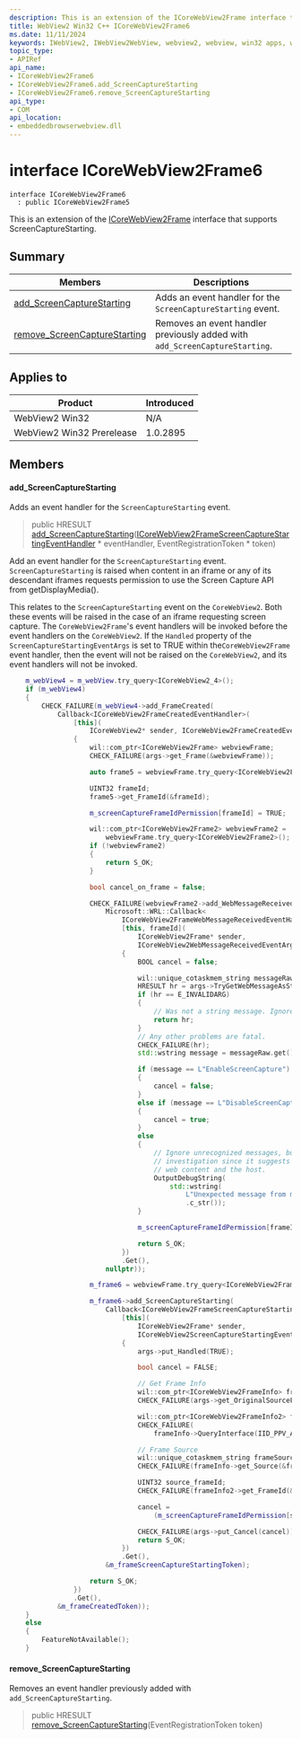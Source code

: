 ```yaml
---
description: This is an extension of the ICoreWebView2Frame interface that supports ScreenCaptureStarting.
title: WebView2 Win32 C++ ICoreWebView2Frame6
ms.date: 11/11/2024
keywords: IWebView2, IWebView2WebView, webview2, webview, win32 apps, win32, edge, ICoreWebView2, ICoreWebView2Controller, browser control, edge html, ICoreWebView2Frame6
topic_type: 
- APIRef
api_name:
- ICoreWebView2Frame6
- ICoreWebView2Frame6.add_ScreenCaptureStarting
- ICoreWebView2Frame6.remove_ScreenCaptureStarting
api_type:
- COM
api_location:
- embeddedbrowserwebview.dll
---
```


# interface ICoreWebView2Frame6

```
interface ICoreWebView2Frame6
  : public ICoreWebView2Frame5
```

This is an extension of the [ICoreWebView2Frame](icorewebview2frame.md#icorewebview2frame) interface that supports ScreenCaptureStarting.

## Summary

 Members                        | Descriptions
--------------------------------|---------------------------------------------
[add_ScreenCaptureStarting](#add_screencapturestarting) | Adds an event handler for the `ScreenCaptureStarting` event.
[remove_ScreenCaptureStarting](#remove_screencapturestarting) | Removes an event handler previously added with `add_ScreenCaptureStarting`.

## Applies to

Product                         | Introduced
--------------------------------|---------------------------------------------
WebView2 Win32            |    N/A
WebView2 Win32 Prerelease |    1.0.2895

## Members

#### add_ScreenCaptureStarting

Adds an event handler for the `ScreenCaptureStarting` event.

> public HRESULT [add_ScreenCaptureStarting](#add_screencapturestarting)([ICoreWebView2FrameScreenCaptureStartingEventHandler](icorewebview2framescreencapturestartingeventhandler.md#icorewebview2framescreencapturestartingeventhandler) * eventHandler, EventRegistrationToken * token)

Add an event handler for the `ScreenCaptureStarting` event. `ScreenCaptureStarting` is raised when content in an iframe or any of its descendant iframes requests permission to use the Screen Capture API from getDisplayMedia().

This relates to the `ScreenCaptureStarting` event on the `CoreWebView2`. Both these events will be raised in the case of an iframe requesting screen capture. The `CoreWebView2Frame`'s event handlers will be invoked before the event handlers on the `CoreWebView2`. If the `Handled` property of the `ScreenCaptureStartingEventArgs` is set to TRUE within the`CoreWebView2Frame` event handler, then the event will not be raised on the `CoreWebView2`, and its event handlers will not be invoked.

```cpp
    m_webView4 = m_webView.try_query<ICoreWebView2_4>();
    if (m_webView4)
    {
        CHECK_FAILURE(m_webView4->add_FrameCreated(
            Callback<ICoreWebView2FrameCreatedEventHandler>(
                [this](
                    ICoreWebView2* sender, ICoreWebView2FrameCreatedEventArgs* args) -> HRESULT
                {
                    wil::com_ptr<ICoreWebView2Frame> webviewFrame;
                    CHECK_FAILURE(args->get_Frame(&webviewFrame));

                    auto frame5 = webviewFrame.try_query<ICoreWebView2Frame5>();

                    UINT32 frameId;
                    frame5->get_FrameId(&frameId);

                    m_screenCaptureFrameIdPermission[frameId] = TRUE;

                    wil::com_ptr<ICoreWebView2Frame2> webviewFrame2 =
                        webviewFrame.try_query<ICoreWebView2Frame2>();
                    if (!webviewFrame2)
                    {
                        return S_OK;
                    }

                    bool cancel_on_frame = false;

                    CHECK_FAILURE(webviewFrame2->add_WebMessageReceived(
                        Microsoft::WRL::Callback<
                            ICoreWebView2FrameWebMessageReceivedEventHandler>(
                            [this, frameId](
                                ICoreWebView2Frame* sender,
                                ICoreWebView2WebMessageReceivedEventArgs* args) -> HRESULT
                            {
                                BOOL cancel = false;

                                wil::unique_cotaskmem_string messageRaw;
                                HRESULT hr = args->TryGetWebMessageAsString(&messageRaw);
                                if (hr == E_INVALIDARG)
                                {
                                    // Was not a string message. Ignore.
                                    return hr;
                                }
                                // Any other problems are fatal.
                                CHECK_FAILURE(hr);
                                std::wstring message = messageRaw.get();

                                if (message == L"EnableScreenCapture")
                                {
                                    cancel = false;
                                }
                                else if (message == L"DisableScreenCapture")
                                {
                                    cancel = true;
                                }
                                else
                                {
                                    // Ignore unrecognized messages, but log for further
                                    // investigation since it suggests a mismatch between the
                                    // web content and the host.
                                    OutputDebugString(
                                        std::wstring(
                                            L"Unexpected message from main page:" + message)
                                            .c_str());
                                }

                                m_screenCaptureFrameIdPermission[frameId] = (cancel == FALSE);

                                return S_OK;
                            })
                            .Get(),
                        nullptr));

                    m_frame6 = webviewFrame.try_query<ICoreWebView2Frame6>();

                    m_frame6->add_ScreenCaptureStarting(
                        Callback<ICoreWebView2FrameScreenCaptureStartingEventHandler>(
                            [this](
                                ICoreWebView2Frame* sender,
                                ICoreWebView2ScreenCaptureStartingEventArgs* args) -> HRESULT
                            {
                                args->put_Handled(TRUE);

                                bool cancel = FALSE;

                                // Get Frame Info
                                wil::com_ptr<ICoreWebView2FrameInfo> frameInfo;
                                CHECK_FAILURE(args->get_OriginalSourceFrameInfo(&frameInfo));

                                wil::com_ptr<ICoreWebView2FrameInfo2> frameInfo2;
                                CHECK_FAILURE(
                                    frameInfo->QueryInterface(IID_PPV_ARGS(&frameInfo2)));

                                // Frame Source
                                wil::unique_cotaskmem_string frameSource;
                                CHECK_FAILURE(frameInfo->get_Source(&frameSource));

                                UINT32 source_frameId;
                                CHECK_FAILURE(frameInfo2->get_FrameId(&source_frameId));

                                cancel =
                                    (m_screenCaptureFrameIdPermission[source_frameId] == FALSE);

                                CHECK_FAILURE(args->put_Cancel(cancel));
                                return S_OK;
                            })
                            .Get(),
                        &m_frameScreenCaptureStartingToken);

                    return S_OK;
                })
                .Get(),
            &m_frameCreatedToken));
    }
    else
    {
        FeatureNotAvailable();
    }
```

#### remove_ScreenCaptureStarting

Removes an event handler previously added with `add_ScreenCaptureStarting`.

> public HRESULT [remove_ScreenCaptureStarting](#remove_screencapturestarting)(EventRegistrationToken token)

